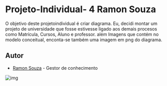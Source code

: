 # Projeto-Individual- 4 Ramon Souza 

O objetivo deste projetoindividual é criar diagrama. Eu, decidi montar um projeto de universidade  que fosse estivesse ligado aos demais procesos como Matrícula, Cursos, Aluno e professor. além Imagens que contém no modelo conceitual, enconta-se também uma imagem em png do diagrama.

## Autor
- [Ramon Souza](https://github.com/ramonsolfer) -  Gestor de conhecimento


![img](https://i.imgur.com/1b8Uh7t.png)
